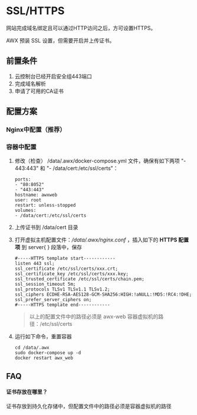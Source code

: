 # SSL/HTTPS

网站完成域名绑定且可以通过HTTP访问之后，方可设置HTTPS。

AWX 预装 SSL 设置，但需要开启并上传证书。  

## 前置条件

1. 云控制台已经开启安全组443端口
2. 完成域名解析
3. 申请了可用的CA证书

## 配置方案

### Nginx中配置（推荐）



### 容器中配置

1. 修改（检查） /data/.awx/docker-compose.yml 文件，确保有如下两项 "- 443:443" 和 "- /data/cert:/etc/ssl/certs"：       
    ```
    ports:
    - "80:8052"
    - "443:443"
    hostname: awxweb
    user: root
    restart: unless-stopped
    volumes:
    - /data/cert:/etc/ssl/certs
    ```
2. 上传证书到 /data/cert 目录

3. 打开虚拟主机配置文件：*/data/.awx/nginx.conf* ，插入如下的 **HTTPS 配置项** 到 server{ } 段落中，保存
   ``` text
   #-----HTTPS template start------------
   listen 443 ssl; 
   ssl_certificate /etc/ssl/certs/xxx.crt;
   ssl_certificate_key /etc/ssl/certs/xxx.key;
   ssl_trusted_certificate /etc/ssl/certs/chain.pem;
   ssl_session_timeout 5m;
   ssl_protocols TLSv1 TLSv1.1 TLSv1.2;
   ssl_ciphers ECDHE-RSA-AES128-GCM-SHA256:HIGH:!aNULL:!MD5:!RC4:!DHE;
   ssl_prefer_server_ciphers on;
   #-----HTTPS template end------------
   ```
   > 以上的配置文件中的路径必须是 awx-web 容器虚拟机的路径：/etc/ssl/certs

4. 运行如下命令，重置容器
   ```
   cd /data/.awx
   sudo docker-compose up -d
   docker restart awx_web
   ```

## FAQ

#### 证书存放在哪里？

证书存放到持久化存储中，但配置文件中的路径必须是容器虚拟机的路径
